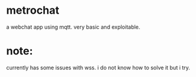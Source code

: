 # metrochat
a webchat app using mqtt. very basic and exploitable.

# note:
currently has some issues with wss. i do not know how to solve it but i try.
